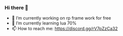 ### Hi there 👋


- 🔭 I’m currently working on rp frame work for free
- 🌱 I’m currently learning lua 70%
- 📫 How to reach me: https://discord.gg/rV7pZzCa32 


